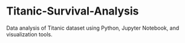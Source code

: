 # Titanic-Survival-Analysis
 Data analysis of Titanic dataset using Python, Jupyter Notebook, and visualization tools.
